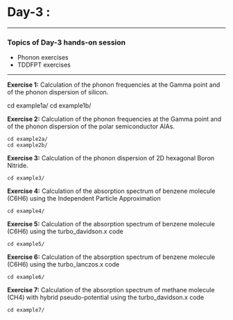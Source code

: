# Day-3 :
---------

### Topics of Day-3 hands-on session

- Phonon exercises 
- TDDFPT exercises

-----------

**Exercise 1:** Calculation of the phonon frequencies at the Gamma point and of the phonon dispersion of silicon.

   cd example1a/
   cd example1b/
    
**Exercise 2:** Calculation of the phonon frequencies at the Gamma point and of the phonon dispersion of the polar semiconductor AlAs.
    
    cd example2a/
    cd example2b/
    
**Exercise 3:** Calculation of the phonon dispersion of 2D hexagonal Boron Nitride.

    cd example3/

**Exercise 4:** Calculation of the absorption spectrum of benzene molecule (C6H6) using the Independent Particle Approximation

    cd example4/

**Exercise 5:** Calculation of the absorption spectrum of benzene molecule (C6H6) using the turbo_davidson.x code

    cd example5/

**Exercise 6:** Calculation of the absorption spectrum of benzene molecule (C6H6) using the turbo_lanczos.x code

    cd example6/

**Exercise 7:** Calculation of the absorption spectrum of methane molecule (CH4) with hybrid pseudo-potential using the turbo_davidson.x code

    cd example7/
